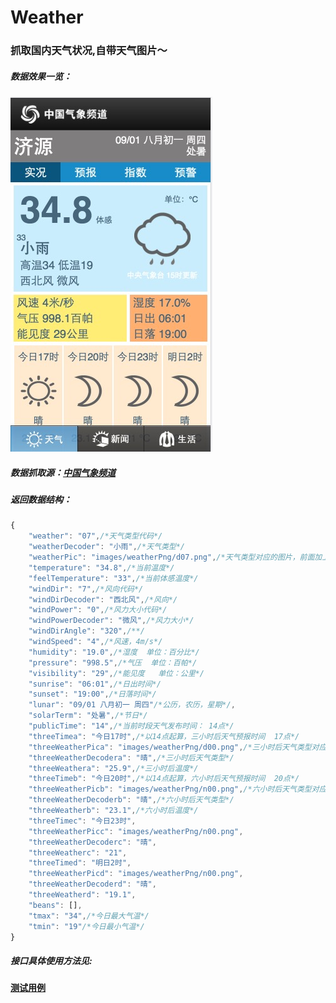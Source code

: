 # Weather
### 抓取国内天气状况,自带天气图片～
##### 数据效果一览：
<img src="static/preview.png" >


##### 数据抓取源：<a href="http://3g.tianqi.cn/" target="_blank" >中国气象频道</a>
##### 返回数据结构：
```javascript
{
	"weather": "07",/*天气类型代码*/
	"weatherDecoder": "小雨",/*天气类型*/
	"weatherPic": "images/weatherPng/d07.png",/*天气类型对应的图片，前面加上域名3g.tianqi.cn即可获取到图片，如：http://3g.tianqi.cn/images/weatherPng/d07.png*/
	"temperature": "34.8",/*当前温度*/
	"feelTemperature": "33",/*当前体感温度*/
	"windDir": "7",/*风向代码*/
	"windDirDecoder": "西北风",/*风向*/
	"windPower": "0",/*风力大小代码*/
	"windPowerDecoder": "微风",/*风力大小*/
	"windDirAngle": "320",/**/
	"windSpeed": "4",/*风速，4m/s*/
	"humidity": "19.0",/*湿度  单位：百分比*/
	"pressure": "998.5",/*气压  单位：百帕*/
	"visibility": "29",/*能见度   单位：公里*/
	"sunrise": "06:01",/*日出时间*/
	"sunset": "19:00",/*日落时间*/
	"lunar": "09/01 八月初一 周四"/*公历，农历，星期*/,
	"solarTerm": "处暑",/*节日*/
	"publicTime": "14",/*当前时段天气发布时间： 14点*/
	"threeTimea": "今日17时",/*以14点起算，三小时后天气预报时间  17点*/
	"threeWeatherPica": "images/weatherPng/d00.png",/*三小时后天气类型对应的图片*/
	"threeWeatherDecodera": "晴",/*三小时后天气类型*/
	"threeWeathera": "25.9",/*三小时后温度*/
	"threeTimeb": "今日20时",/*以14点起算，六小时后天气预报时间  20点*/
	"threeWeatherPicb": "images/weatherPng/n00.png",/*六小时后天气类型对应的图片*/
	"threeWeatherDecoderb": "晴",/*六小时后天气类型*/
	"threeWeatherb": "23.1",/*六小时后温度*/
	"threeTimec": "今日23时",
	"threeWeatherPicc": "images/weatherPng/n00.png",
	"threeWeatherDecoderc": "晴",
	"threeWeatherc": "21",
	"threeTimed": "明日2时",
	"threeWeatherPicd": "images/weatherPng/n00.png",
	"threeWeatherDecoderd": "晴",
	"threeWeatherd": "19.1",
	"beans": [],
	"tmax": "34",/*今日最大气温*/
	"tmin": "19"/*今日最小气温*/
}
```
##### 接口具体使用方法见:
[**测试用例**](https://github.com/bigmeow/Weather/blob/master/src/com/test/Test.java)
